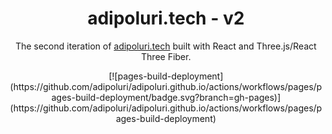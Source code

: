 <h1 align="center">
  adipoluri.tech - v2
</h1>
<p align="center">
  The second iteration of <a href="https://adipoluri.tech" target="_blank">adipoluri.tech</a> built with React and Three.js/React Three Fiber.
</p>
<center>[![pages-build-deployment](https://github.com/adipoluri/adipoluri.github.io/actions/workflows/pages/pages-build-deployment/badge.svg?branch=gh-pages)](https://github.com/adipoluri/adipoluri.github.io/actions/workflows/pages/pages-build-deployment)</center>

